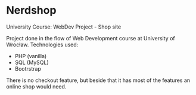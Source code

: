 # Nerdshop
University Course: WebDev Project - Shop site

Project done in the flow of Web Development course at University of Wrocław.
Technologies used:
* PHP (vanilla)
* SQL (MySQL)
* Bootrstrap

There is no checkout feature, but beside that it has most of the features an online shop would need.
